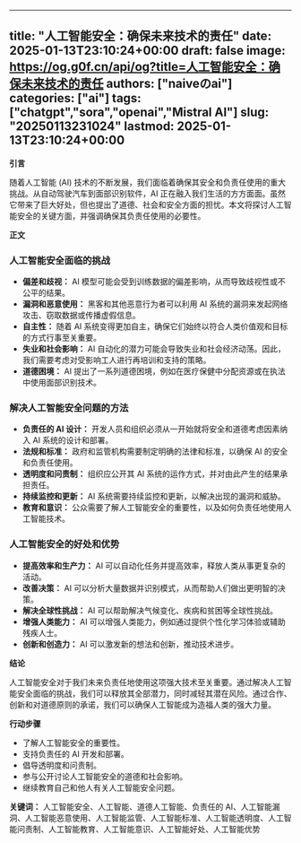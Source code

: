 
---
title: "人工智能安全：确保未来技术的责任"
date: 2025-01-13T23:10:24+00:00
draft: false
image: https://og.g0f.cn/api/og?title=人工智能安全：确保未来技术的责任
authors: ["naiveのai"]
categories: ["ai"]
tags: ["chatgpt","sora","openai","Mistral AI"]
slug: "20250113231024"
lastmod: 2025-01-13T23:10:24+00:00
---
**引言**

随着人工智能 (AI) 技术的不断发展，我们面临着确保其安全和负责任使用的重大挑战。从自动驾驶汽车到面部识别软件，AI 正在融入我们生活的方方面面。虽然它带来了巨大好处，但也提出了道德、社会和安全方面的担忧。本文将探讨人工智能安全的关键方面，并强调确保其负责任使用的必要性。

**正文**

### 人工智能安全面临的挑战

* **偏差和歧视：** AI 模型可能会受到训练数据的偏差影响，从而导致歧视性或不公平的结果。
* **漏洞和恶意使用：** 黑客和其他恶意行为者可以利用 AI 系统的漏洞来发起网络攻击、窃取数据或传播虚假信息。
* **自主性：** 随着 AI 系统变得更加自主，确保它们始终以符合人类价值观和目标的方式行事至关重要。
* **失业和社会影响：** AI 自动化的潜力可能会导致失业和社会经济动荡。因此，我们需要考虑对受影响工人进行再培训和支持的策略。
* **道德困境：** AI 提出了一系列道德困境，例如在医疗保健中分配资源或在执法中使用面部识别技术。

### 解决人工智能安全问题的方法

* **负责任的 AI 设计：** 开发人员和组织必须从一开始就将安全和道德考虑因素纳入 AI 系统的设计和部署。
* **法规和标准：** 政府和监管机构需要制定明确的法律和标准，以确保 AI 的安全和负责任使用。
* **透明度和问责制：** 组织应公开其 AI 系统的运作方式，并对由此产生的结果承担责任。
* **持续监控和更新：** AI 系统需要持续监控和更新，以解决出现的漏洞和威胁。
* **教育和意识：** 公众需要了解人工智能安全的重要性，以及如何负责任地使用人工智能技术。

### 人工智能安全的好处和优势

* **提高效率和生产力：** AI 可以自动化任务并提高效率，释放人类从事更复杂的活动。
* **改善决策：** AI 可以分析大量数据并识别模式，从而帮助人们做出更明智的决策。
* **解决全球性挑战：** AI 可以帮助解决气候变化、疾病和贫困等全球性挑战。
* **增强人类能力：** AI 可以增强人类能力，例如通过提供个性化学习体验或辅助残疾人士。
* **创新和创造力：** AI 可以激发新的想法和创新，推动技术进步。

**结论**

人工智能安全对于我们未来负责任地使用这项强大技术至关重要。通过解决人工智能安全面临的挑战，我们可以释放其全部潜力，同时减轻其潜在风险。通过合作、创新和对道德原则的承诺，我们可以确保人工智能成为造福人类的强大力量。

**行动步骤**

* 了解人工智能安全的重要性。
* 支持负责任的 AI 开发和部署。
* 倡导透明度和问责制。
* 参与公开讨论人工智能安全的道德和社会影响。
* 继续教育自己和他人有关人工智能安全问题。

**关键词：** 人工智能安全、人工智能、道德人工智能、负责任的 AI、人工智能漏洞、人工智能恶意使用、人工智能监管、人工智能标准、人工智能透明度、人工智能问责制、人工智能教育、人工智能意识、人工智能好处、人工智能优势